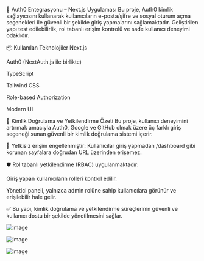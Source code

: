 🔐 Auth0 Entegrasyonu – Next.js Uygulaması
Bu proje, Auth0 kimlik sağlayıcısını kullanarak kullanıcıların e-posta/şifre ve sosyal oturum açma seçenekleri ile güvenli bir şekilde giriş yapmalarını sağlamaktadır. Geliştirilen yapı test edilebilirlik, rol tabanlı erişim kontrolü ve sade kullanıcı deneyimi odaklıdır.

📦 Kullanılan Teknolojiler
Next.js

Auth0 (NextAuth.js ile birlikte)

TypeScript

Tailwind CSS

Role-based Authorization

Modern UI


🔐 Kimlik Doğrulama ve Yetkilendirme Özeti
Bu proje, kullanıcı deneyimini artırmak amacıyla Auth0, Google ve GitHub olmak üzere üç farklı giriş seçeneği sunan güvenli bir kimlik doğrulama sistemi içerir.

🚫 Yetkisiz erişim engellenmiştir: Kullanıcılar giriş yapmadan /dashboard gibi korunan sayfalara doğrudan URL üzerinden erişemez.

🛡️ Rol tabanlı yetkilendirme (RBAC) uygulanmaktadır:

Giriş yapan kullanıcıların rolleri kontrol edilir.

Yönetici paneli, yalnızca admin rolüne sahip kullanıcılara görünür ve erişilebilir hale gelir.

✅ Bu yapı, kimlik doğrulama ve yetkilendirme süreçlerinin güvenli ve kullanıcı dostu bir şekilde yönetilmesini sağlar.

![image](https://github.com/user-attachments/assets/18ee004a-32eb-4437-9f67-7ae1aff529e5)

![image](https://github.com/user-attachments/assets/0ae3cab3-cde8-4901-a3c4-5267a4755717)

![image](https://github.com/user-attachments/assets/8ad291d7-2c44-47a8-8de7-de491ba1df47)



